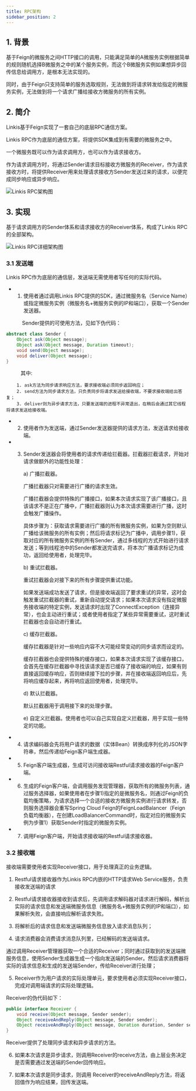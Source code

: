 ```yaml
---
title: RPC架构
sidebar_position: 2
---
```


## 1. 背景

基于Feign的微服务之间HTTP接口的调用，只能满足简单的A微服务实例根据简单的规则随机选择B微服务之中的某个服务实例，而这个B微服务实例如果想异步回传信息给调用方，是根本无法实现的。

同时，由于Feign只支持简单的服务选取规则，无法做到将请求转发给指定的微服务实例，无法做到将一个请求广播给接收方微服务的所有实例。


## 2. 简介

Linkis基于Feign实现了一套自己的底层RPC通信方案。

Linkis RPC作为底层的通信方案，将提供SDK集成到有需要的微服务之中。

一个微服务既可以作为请求调用方，也可以作为请求接收方。

作为请求调用方时，将通过Sender请求目标接收方微服务的Receiver，作为请求接收方时，将提供Receiver用来处理请求接收方Sender发送过来的请求，以便完成同步响应或异步响应。

![Linkis RPC架构图](../../images/ch4/rpc1.png)


## 3. 实现

基于请求调用方的Sender体系和请求接收方的Receiver体系，构成了Linkis RPC的全部架构。

![Linkis RPC详细架构图](../../images/ch4/rpc2.png)

### 3.1 发送端

Linkis RPC作为底层的通信层，发送端无需使用者写任何的实际代码。

- 1) 使用者通过调用Linkis RPC提供的SDK，通过微服务名（Service Name）或指定微服务实例（微服务名+微服务实例的IP和端口），获取一个Sender发送器。

 &ensp; &ensp; &ensp; &ensp; Sender提供的可使用方法，见如下伪代码：

```java
abstract class Sender {
	Object ask(Object message);
	Object ask(Object message, Duration timeout);
	void send(Object message);
	void deliver(Object message);
}
```

 &ensp; &ensp; &ensp; &ensp;其中:

        1. ask方法为同步请求响应方法，要求接收端必须同步返回响应；
        2. send方法为同步请求方法，只负责同步将请求发送给接收端，不要求接收端给出答复；
        3. deliver则为异步请求方法，只要发送端的进程不异常退出，在稍后会通过其它线程将请求发送给接收端。

- 2) 使用者作为发送端，通过Sender发送器提供的请求方法，发送请求给接收端。

- 3) Sender发送器会将使用者的请求传递给拦截器。拦截器拦截请求，开始对请求做额外的功能性处理：

     a)	广播拦截器。
     
     广播拦截器只对需要进行广播的请求生效。
     
     广播拦截器会提供特殊的广播接口，如果本次请求实现了该广播接口，且该请求不是正在广播中，广播拦截器则认为本次请求需要进行广播，这时会触发广播操作。
     
     具体步骤为：获取请求需要进行广播的所有微服务实例，如果为空则默认广播给该微服务的所有实例；然后将请求标记为广播中，调用步骤1)，获取对应的所有微服务实例的所有Sender，通过多线程的方式开始进行请求发送；等到线程池中的Sender都发送完请求，将本次广播请求标记为成功，返回给使用者，处理完毕。
     
     b)	重试拦截器。
     
     重试拦截器会对接下来的所有步骤提供重试功能。
     
     如果发送端成功发送了请求，但是接收端返回了要求重试的异常，这时会触发重试拦截器的重试，重新自动提交请求；如果本次请求没有指定微服务接收端的特定实例，发送请求时出现了ConnectException（连接异常），也会主动进行重试；或者使用者指定了某些异常需要重试，这时重试拦截器也会自动进行重试。
     
     c)	缓存拦截器。
     
     缓存拦截器是针对一些响应内容不大可能经常变动的同步请求而设定的。
     
     缓存拦截器也会提供特殊的缓存接口，如果本次请求实现了该缓存接口，会首先在缓存拦截器中寻找该请求是否已缓存了接收端的响应，如果有则直接返回缓存响应，否则继续接下拉的步骤，并在接收端返回响应后，先将响应缓存起来，再将响应返回使用者，处理完毕。
     
     d)	默认拦截器。
     
     默认拦截器用于调用接下来的处理步骤。
     
     e)	自定义拦截器。使用者也可以自己实现自定义拦截器，用于实现一些特定的功能。
 
- 4) 请求编码器会先将用户请求的数据（实体Bean）转换成序列化的JSON字符串，然后传递给Feign客户端生成器。


- 5) Feign客户端生成器，生成可访问接收端Restful请求接收器的Feign客户端。


- 6) 生成的Feign客户端，会调用服务发现管理器，获取所有的微服务列表，通过服务选择器，如果使用者在步骤1)指定的是微服务名，则通过Feign的负载均衡策略，为请求选择一个合适的接收方微服务实例进行请求转发，否则服务选择器会重写Spring Cloud Feign的FeignLoadBalancer（Feign负载均衡器），在创建LoadBalancerCommand时，指定对应的微服务实例为步骤1）获取Sender时指定的微服务实例。


- 7) 调用Feign客户端，开始请求接收端的Restful请求接收器。


### 3.2 接收端

 接收端需要使用者实现Receiver接口，用于处理真正的业务逻辑。

1)	Restful请求接收器作为Linkis RPC内嵌的HTTP请求Web Service服务，负责接收发送端的请求

2)	Restful请求接收器接收到请求后，先调用请求解码器对请求进行解码，解析出实际的请求信息和发送端微服务信息（微服务名+微服务实例的IP和端口），如果解析失败，会直接响应解析请求失败。

3)	将解析后的请求信息和发送端微服务信息放入请求消息队列；

4)	请求消费器会消费请求消息队列里，已经解码的发送端请求。

 通过调用Receiver管理器获取一个合适的Receiver；同时通过获取到的发送端微服务信息，使用Sender生成器生成一个指向发送端的Sender。然后请求消费器将实际的请求信息和生成的发送端Sender，传给Receiver进行处理； 

5)	Receiver作为用户请求的实际处理单元，要求使用者必须实现Receiver接口，完成对调用端请求的实际处理逻辑。

 Receiver的伪代码如下：

```java
public interface Receiver {
	void receive(Object message, Sender sender);
	Object receiveAndReply(Object message, Sender sender);
    Object receiveAndReply(Object message, Duration duration, Sender sender);
}
```

 Receiver提供了处理同步请求和异步请求的方法。

6)	 如果本次请求是异步请求，则调用Receiver的receive方法，由上层业务决定是否需要通过发送端的Sender回传响应。

7)	如果本次请求是同步请求，则调用 Receiver的receiveAndReply方法，将返回值作为响应结果，回传发送端。
